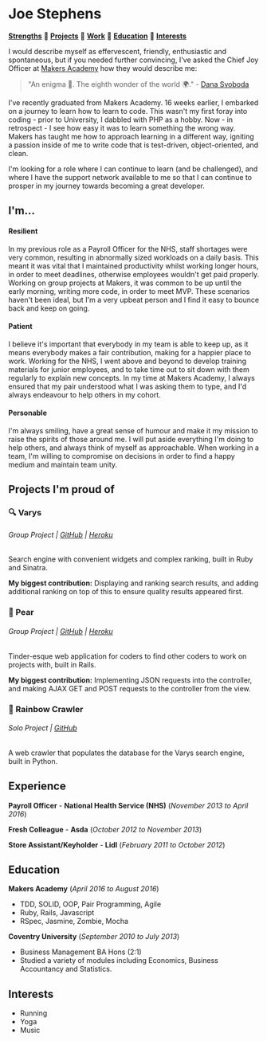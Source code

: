 # Joe Stephens
[**Strengths**](#strengths) :small_orange_diamond: 
[**Projects**](#projects) :small_orange_diamond: 
[**Work**](#work) :small_orange_diamond: 
[**Education**](#education) :small_orange_diamond: 
[**Interests**](#interests) 

I would describe myself as effervescent, friendly, enthusiastic and spontaneous, but if you needed further convincing, I've asked the Chief Joy Officer at [Makers Academy](http://www.makersacademy.com/) how they would describe me:

> "An enigma :crystal_ball:. The eighth wonder of the world :earth_africa:." - [Dana Svoboda](https://uk.linkedin.com/in/chiefjoyofficer)

I've recently graduated from Makers Academy. 16 weeks earlier, I embarked on a journey to learn how to learn to code. This wasn't my first foray into coding - prior to University, I dabbled with PHP as a hobby. Now - in retrospect - I see how easy it was to learn something the wrong way. Makers has taught me how to approach learning in a different way, igniting a passion inside of me to write code that is test-driven, object-oriented, and clean. 

I'm looking for a role where I can continue to learn (and be challenged), and where I have the support network available to me so that I can continue to prosper in my journey towards becoming a great developer.

## <a name="strengths">I'm...</a>
#### Resilient
In my previous role as a Payroll Officer for the NHS, staff shortages were very common, resulting in abnormally sized workloads on a daily basis. This meant it was vital that I maintained productivity whilst working longer hours, in order to meet deadlines, otherwise employees wouldn't get paid properly. Working on group projects at Makers, it was common to be up until the early morning, writing more code, in order to meet MVP. These scenarios haven't been ideal, but I'm a very upbeat person and I find it easy to bounce back and keep on going.

#### Patient
I believe it's important that everybody in my team is able to keep up, as it means everybody makes a fair contribution, making for a happier place to work. Working for the NHS, I went above and beyond to develop training materials for junior employees, and to take time out to sit down with them regularly to explain new concepts. In my time at Makers Academy, I always ensured that my pair understood what I was asking them to type, and I'd always endeavour to help others in my cohort.

#### Personable
I'm always smiling, have a great sense of humour and make it my mission to raise the spirits of those around me. I will put aside everything I'm doing to help others, and always think of myself as approachable. When working in a team, I'm willing to compromise on decisions in order to find a happy medium and maintain team unity.

## <a name="projects">Projects I'm proud of</a>
### :mag: Varys
###### Group Project | [GitHub](https://github.com/joestephens/varys) | [Heroku](http://varyssearch.herokuapp.com)
Search engine with convenient widgets and complex ranking, built in Ruby and Sinatra.

**My biggest contribution:** Displaying and ranking search results, and adding additional ranking on top of this to ensure quality results appeared first.

### :pear: Pear
###### Group Project | [GitHub](https://github.com/joestephens/varys) | [Heroku](http://findapear.herokuapp.com)
Tinder-esque web application for coders to find other coders to work on projects with, built in Rails.

**My biggest contribution:** Implementing JSON requests into the controller, and making AJAX GET and POST requests to the controller from the view.

### :rainbow: Rainbow Crawler
###### Solo Project | [GitHub](https://github.com/joestephens/varys)
A web crawler that populates the database for the Varys search engine, built in Python.

## <a name="work">Experience</a>

**Payroll Officer** - **National Health Service (NHS)** (_November 2013 to April 2016_)

**Fresh Colleague** - **Asda** (_October 2012 to November 2013_)

**Store Assistant/Keyholder** - **Lidl** (_February 2011 to October 2012_)

## <a name="education">Education</a>

**Makers Academy** (_April 2016 to August 2016_)
* TDD, SOLID, OOP, Pair Programming, Agile
* Ruby, Rails, Javascript
* RSpec, Jasmine, Zombie, Mocha

**Coventry University** (_September 2010 to July 2013_)
* Business Management BA Hons (2:1)
* Studied a variety of modules including Economics, Business Accountancy and Statistics.

## Interests
* Running
* Yoga
* Music
